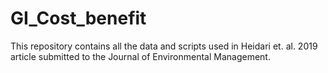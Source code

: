 # GI_Cost_benefit
This repository contains all the data and scripts used in Heidari et. al. 2019 article submitted to the Journal of Environmental Management. 
